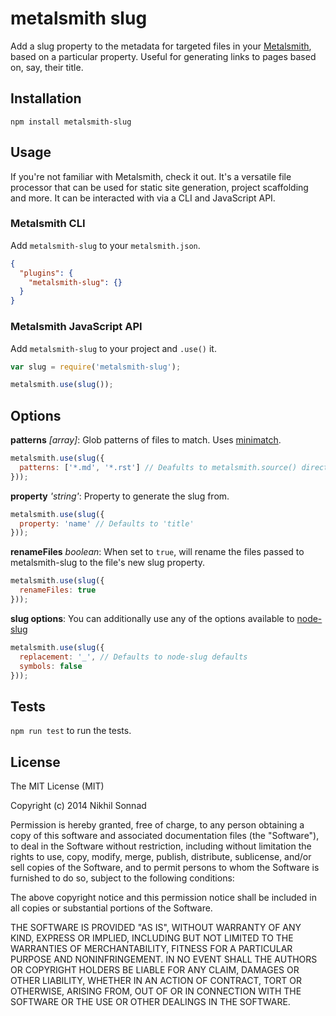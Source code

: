# metalsmith slug

Add a slug property to the metadata for targeted files in your
[Metalsmith](http://www.metalsmith.io/), based on a particular property.
Useful for generating links to pages based on, say, their title.

## Installation

    npm install metalsmith-slug

## Usage

If you're not familiar with Metalsmith, check it out. It's a versatile file
processor that can be used for static site generation, project scaffolding and
more. It can be interacted with via a CLI and JavaScript API.

### Metalsmith CLI

Add `metalsmith-slug` to your `metalsmith.json`.

```json
{
  "plugins": {
    "metalsmith-slug": {}
  }
}
```

### Metalsmith JavaScript API

Add `metalsmith-slug` to your project and `.use()` it.

```js
var slug = require('metalsmith-slug');

metalsmith.use(slug());
```

## Options

**patterns** _[array]_: Glob patterns of files to match. Uses
[minimatch](https://github.com/isaacs/minimatch).

```js
metalsmith.use(slug({
  patterns: ['*.md', '*.rst'] // Deafults to metalsmith.source() directory
}));
```

**property** _'string'_: Property to generate the slug from.

```js
metalsmith.use(slug({
  property: 'name' // Defaults to 'title'
}));
```

**renameFiles** _boolean_: When set to `true`, will rename the files passed to
metalsmith-slug to the file's new slug property.

```js
metalsmith.use(slug({
  renameFiles: true
}));
```

**slug options**: You can additionally use any of the options available to [node-slug](https://github.com/dodo/node-slug#options)

```js
metalsmith.use(slug({
  replacement: '_', // Defaults to node-slug defaults
  symbols: false
}));
```

## Tests

`npm run test` to run the tests.

## License

The MIT License (MIT)

Copyright (c) 2014 Nikhil Sonnad

Permission is hereby granted, free of charge, to any person obtaining a copy of this software and associated documentation files (the "Software"), to deal in the Software without restriction, including without limitation the rights to use, copy, modify, merge, publish, distribute, sublicense, and/or sell copies of the Software, and to permit persons to whom the Software is furnished to do so, subject to the following conditions:

The above copyright notice and this permission notice shall be included in all copies or substantial portions of the Software.

THE SOFTWARE IS PROVIDED "AS IS", WITHOUT WARRANTY OF ANY KIND, EXPRESS OR IMPLIED, INCLUDING BUT NOT LIMITED TO THE WARRANTIES OF MERCHANTABILITY, FITNESS FOR A PARTICULAR PURPOSE AND NONINFRINGEMENT. IN NO EVENT SHALL THE AUTHORS OR COPYRIGHT HOLDERS BE LIABLE FOR ANY CLAIM, DAMAGES OR OTHER LIABILITY, WHETHER IN AN ACTION OF CONTRACT, TORT OR OTHERWISE, ARISING FROM, OUT OF OR IN CONNECTION WITH THE SOFTWARE OR THE USE OR OTHER DEALINGS IN THE SOFTWARE.


